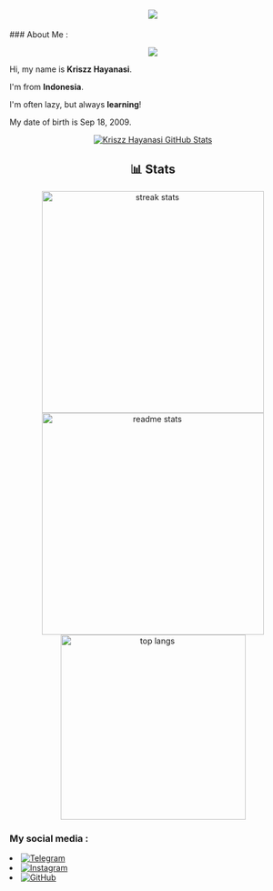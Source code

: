 <h1 align="center">
    <img src="https://readme-typing-svg.herokuapp.com/?font=Righteous&size=35&center=true&vCenter=true&width=500&height=70&duration=9000&lines=Hello+I'm+Kriszz+Hayanasi;+I'm+a+lazy+person;" />
</h1>
### About Me :

<p align="center">
  <img src="https://raw.githubusercontent.com/KriszzTzy/Database/main/uploads/1761322885268.jpeg" />
</p>

<div class="text-lg leading-relaxed space-y-3">
    <p>Hi, my name is <strong class="text-indigo-600">Kriszz Hayanasi</strong>.</p>
    <p>I'm from <strong class="text-indigo-600">Indonesia</strong>.</p>
    <p>I'm often lazy, but always <strong class="text-indigo-600">learning</strong>!</p>
    <p>My date of birth is Sep 18, 2009.</p>
</div>

<p align="center">
  <a href="[https://github.com/KriszzTzy](https://github.com/KriszzTzy)"> <img  alt="Kriszz Hayanasi GitHub Stats" src="https://awesome-github-stats.azurewebsites.net/user-stats/KriszzTzy?cardType=github&theme=github-dark&preferLogin=true" />  </a>


<h2 align="center">📊 Stats</h2>
  <div align="center">
  <img width="390" src="https://github-readme-streak-stats-salesp07.vercel.app/?user=KriszzTzy&count_private=true&theme=react&border_radius=10" alt="streak stats"/>
  <img width="390" src="https://github-readme-stats-salesp07.vercel.app/api?username=KriszzTzy&count_private=true&show_icons=true&theme=react&rank_icon=github&border_radius=10" alt="readme stats" />
  <br/>
  <img width="325" align="center" src="https://github-readme-stats-salesp07.vercel.app/api/top-langs/?username=KriszzTzy&hide=HTML&langs_count=8&layout=compact&theme=react&border_radius=10&size_weight=0.5&count_weight=0.5&exclude_repo=github-readme-stats" alt="top langs" />
</div>

### My social media :
<li><a href="https://t.me/Kriszzyy" target="_blank" rel="noopener noreferrer"><img src="https://img.shields.io/badge/Telegram-0088CC?style=for-the-badge&logo=telegram&logoColor=white" alt="Telegram" class="rounded-md"></a></li>
                    <li><a href="https://www.instagram.com/kriszztzy_offc/" target="_blank" rel="noopener noreferrer"><img src="https://img.shields.io/badge/Instagram-E4405F?style=for-the-badge&logo=instagram&logoColor=white" alt="Instagram" class="rounded-md"></a></li>
                    <li><a href="https://github.com/KriszzTzy" target="_blank" rel="noopener noreferrer"><img src="https://img.shields.io/badge/GITHUB-181717?style=for-the-badge&logo=github&logoColor=white" alt="GitHub" class="rounded-md"></a></li>





